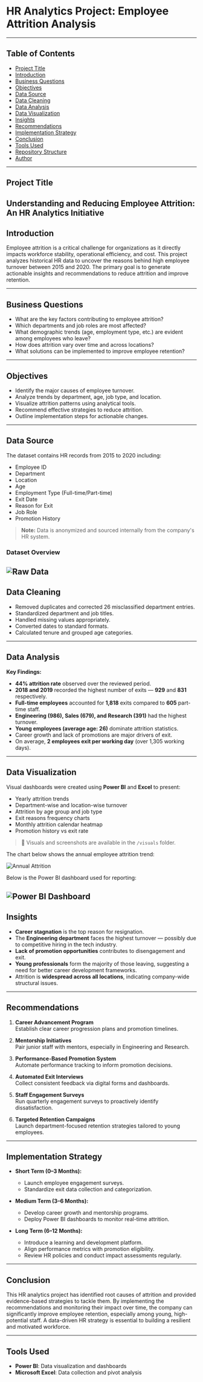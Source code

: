 # HR Analytics Project: Employee Attrition Analysis

---
## Table of Contents

- [Project Title](#project-title)
- [Introduction](#introduction)
- [Business Questions](#business-questions)
- [Objectives](#objectives)
- [Data Source](#data-source)
- [Data Cleaning](#data-cleaning)
- [Data Analysis](#data-analysis)
- [Data Visualization](#data-visualization)
- [Insights](#insights)
- [Recommendations](#recommendations)
- [Implementation Strategy](#implementation-strategy)
- [Conclusion](#conclusion)
- [Tools Used](#tools-used)
- [Repository Structure](#repository-structure)
- [Author](#author)

---

## Project Title  
**Understanding and Reducing Employee Attrition: An HR Analytics Initiative**
---

## Introduction  
Employee attrition is a critical challenge for organizations as it directly impacts workforce stability, operational efficiency, and cost. This project analyzes historical HR data to uncover the reasons behind high employee turnover between 2015 and 2020. The primary goal is to generate actionable insights and recommendations to reduce attrition and improve retention.

---

## Business Questions  

- What are the key factors contributing to employee attrition?
- Which departments and job roles are most affected?
- What demographic trends (age, employment type, etc.) are evident among employees who leave?
- How does attrition vary over time and across locations?
- What solutions can be implemented to improve employee retention?

---

## Objectives  

- Identify the major causes of employee turnover.
- Analyze trends by department, age, job type, and location.
- Visualize attrition patterns using analytical tools.
- Recommend effective strategies to reduce attrition.
- Outline implementation steps for actionable changes.

---

## Data Source  

The dataset contains HR records from 2015 to 2020 including:
- Employee ID  
- Department  
- Location  
- Age  
- Employment Type (Full-time/Part-time)  
- Exit Date  
- Reason for Exit  
- Job Role  
- Promotion History  

> **Note:** Data is anonymized and sourced internally from the company's HR system.
### Dataset Overview

![Raw Data](https://github.com/your-username/your-repo-name/blob/main/images/attrition_chart.png?raw=true)
---

## Data Cleaning  

- Removed duplicates and corrected 26 misclassified department entries.
- Standardized department and job titles.
- Handled missing values appropriately.
- Converted dates to standard formats.
- Calculated tenure and grouped age categories.

---

## Data Analysis  

**Key Findings:**

- **44% attrition rate** observed over the reviewed period.
- **2018 and 2019** recorded the highest number of exits — **929** and **831** respectively.
- **Full-time employees** accounted for **1,818** exits compared to **605** part-time staff.
- **Engineering (986), Sales (679), and Research (391)** had the highest turnover.
- **Young employees (average age: 26)** dominate attrition statistics.
- Career growth and lack of promotions are major drivers of exit.
- On average, **2 employees exit per working day** (over 1,305 working days).

---

## Data Visualization  

Visual dashboards were created using **Power BI** and **Excel** to present:

- Yearly attrition trends  
- Department-wise and location-wise turnover  
- Attrition by age group and job type  
- Exit reasons frequency charts  
- Monthly attrition calendar heatmap  
- Promotion history vs exit rate  

> 📂 Visuals and screenshots are available in the `/visuals` folder.

The chart below shows the annual employee attrition trend:

![Annual Attrition](https://github.com/janedoe/hr-analytics/blob/main/visuals/annual_attrition_chart.png?raw=true)

Below is the Power BI dashboard used for reporting:

![Power BI Dashboard](./visuals/hr_dashboard_preview.png)
---

## Insights  

- **Career stagnation** is the top reason for resignation.
- The **Engineering department** faces the highest turnover — possibly due to competitive hiring in the tech industry.
- **Lack of promotion opportunities** contributes to disengagement and exit.
- **Young professionals** form the majority of those leaving, suggesting a need for better career development frameworks.
- Attrition is **widespread across all locations**, indicating company-wide structural issues.

---

## Recommendations  

1. **Career Advancement Program**  
   Establish clear career progression plans and promotion timelines.

2. **Mentorship Initiatives**  
   Pair junior staff with mentors, especially in Engineering and Research.

3. **Performance-Based Promotion System**  
   Automate performance tracking to inform promotion decisions.

4. **Automated Exit Interviews**  
   Collect consistent feedback via digital forms and dashboards.

5. **Staff Engagement Surveys**  
   Run quarterly engagement surveys to proactively identify dissatisfaction.

6. **Targeted Retention Campaigns**  
   Launch department-focused retention strategies tailored to young employees.

---

## Implementation Strategy  

- **Short Term (0–3 Months):**
  - Launch employee engagement surveys.
  - Standardize exit data collection and categorization.

- **Medium Term (3–6 Months):**
  - Develop career growth and mentorship programs.
  - Deploy Power BI dashboards to monitor real-time attrition.

- **Long Term (6–12 Months):**
  - Introduce a learning and development platform.
  - Align performance metrics with promotion eligibility.
  - Review HR policies and conduct impact assessments regularly.

---

## Conclusion  

This HR analytics project has identified root causes of attrition and provided evidence-based strategies to tackle them. By implementing the recommendations and monitoring their impact over time, the company can significantly improve employee retention, especially among young, high-potential staff. A data-driven HR strategy is essential to building a resilient and motivated workforce.

---

## Tools Used  

- **Power BI**: Data visualization and dashboards  
- **Microsoft Excel**: Data collection and pivot analysis  

